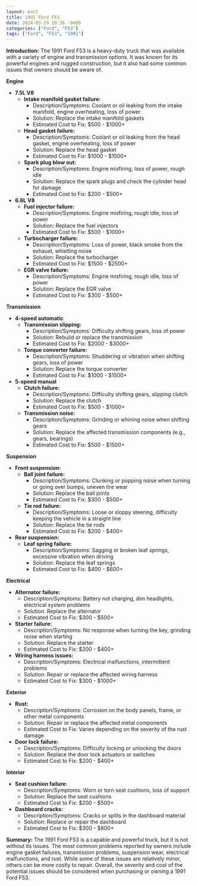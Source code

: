 ```yaml
---
layout: post
title: 1991 Ford F53
date: 2024-03-29 10:36 -0400
categories: ["Ford", "F53"]
tags: ["Ford", "F53", "1991"]
---
```

**Introduction:** The 1991 Ford F53 is a heavy-duty truck that was available with a variety of engine and transmission options. It was known for its powerful engines and rugged construction, but it also had some common issues that owners should be aware of.

**Engine**
- **7.5L V8**
  - **Intake manifold gasket failure:**
    - Description/Symptoms: Coolant or oil leaking from the intake manifold, engine overheating, loss of power
    - Solution: Replace the intake manifold gaskets
    - Estimated Cost to Fix: $500 - $1000+
  - **Head gasket failure:**
    - Description/Symptoms: Coolant or oil leaking from the head gasket, engine overheating, loss of power
    - Solution: Replace the head gasket
    - Estimated Cost to Fix: $1000 - $1500+
  - **Spark plug blow out:**
    - Description/Symptoms: Engine misfiring, loss of power, rough idle
    - Solution: Replace the spark plugs and check the cylinder head for damage
    - Estimated Cost to Fix: $200 - $500+
- **6.6L V8**
  - **Fuel injector failure:**
    - Description/Symptoms: Engine misfiring, rough idle, loss of power
    - Solution: Replace the fuel injectors
    - Estimated Cost to Fix: $500 - $1000+
  - **Turbocharger failure:**
    - Description/Symptoms: Loss of power, black smoke from the exhaust, whistling noise
    - Solution: Replace the turbocharger
    - Estimated Cost to Fix: $1500 - $2500+
  - **EGR valve failure:**
    - Description/Symptoms: Engine misfiring, rough idle, loss of power
    - Solution: Replace the EGR valve
    - Estimated Cost to Fix: $300 - $500+

**Transmission**
- **4-speed automatic**
  - **Transmission slipping:**
    - Description/Symptoms: Difficulty shifting gears, loss of power
    - Solution: Rebuild or replace the transmission
    - Estimated Cost to Fix: $2000 - $3000+
  - **Torque converter failure:**
    - Description/Symptoms: Shuddering or vibration when shifting gears, loss of power
    - Solution: Replace the torque converter
    - Estimated Cost to Fix: $1000 - $1500+
- **5-speed manual**
  - **Clutch failure:**
    - Description/Symptoms: Difficulty shifting gears, slipping clutch
    - Solution: Replace the clutch
    - Estimated Cost to Fix: $500 - $1000+
  - **Transmission noise:**
    - Description/Symptoms: Grinding or whining noise when shifting gears
    - Solution: Replace the affected transmission components (e.g., gears, bearings)
    - Estimated Cost to Fix: $500 - $1500+

**Suspension**
- **Front suspension:**
  - **Ball joint failure:**
    - Description/Symptoms: Clunking or popping noise when turning or going over bumps, uneven tire wear
    - Solution: Replace the ball joints
    - Estimated Cost to Fix: $300 - $500+
  - **Tie rod failure:**
    - Description/Symptoms: Loose or sloppy steering, difficulty keeping the vehicle in a straight line
    - Solution: Replace the tie rods
    - Estimated Cost to Fix: $200 - $400+
- **Rear suspension:**
  - **Leaf spring failure:**
    - Description/Symptoms: Sagging or broken leaf springs, excessive vibration when driving
    - Solution: Replace the leaf springs
    - Estimated Cost to Fix: $400 - $600+

**Electrical**
- **Alternator failure:**
  - Description/Symptoms: Battery not charging, dim headlights, electrical system problems
  - Solution: Replace the alternator
  - Estimated Cost to Fix: $300 - $500+
- **Starter failure:**
  - Description/Symptoms: No response when turning the key, grinding noise when starting
  - Solution: Replace the starter
  - Estimated Cost to Fix: $200 - $400+
- **Wiring harness issues:**
  - Description/Symptoms: Electrical malfunctions, intermittent problems
  - Solution: Repair or replace the affected wiring harness
  - Estimated Cost to Fix: $300 - $1000+

**Exterior**
- **Rust:**
  - Description/Symptoms: Corrosion on the body panels, frame, or other metal components
  - Solution: Repair or replace the affected metal components
  - Estimated Cost to Fix: Varies depending on the severity of the rust damage
- **Door lock failure:**
  - Description/Symptoms: Difficulty locking or unlocking the doors
  - Solution: Replace the door lock actuators or switches
  - Estimated Cost to Fix: $200 - $400+

**Interior**
- **Seat cushion failure:**
  - Description/Symptoms: Worn or torn seat cushions, loss of support
  - Solution: Replace the seat cushions
  - Estimated Cost to Fix: $200 - $500+
- **Dashboard cracks:**
  - Description/Symptoms: Cracks or splits in the dashboard material
  - Solution: Replace or repair the dashboard
  - Estimated Cost to Fix: $300 - $800+

**Summary:**
The 1991 Ford F53 is a capable and powerful truck, but it is not without its issues. The most common problems reported by owners include engine gasket failures, transmission problems, suspension wear, electrical malfunctions, and rust. While some of these issues are relatively minor, others can be more costly to repair. Overall, the severity and cost of the potential issues should be considered when purchasing or owning a 1991 Ford F53.
